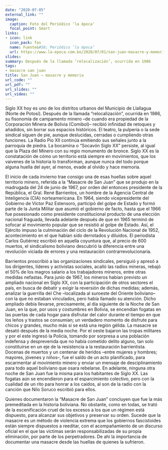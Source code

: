 ```yaml
---
date: "2020-07-05"
external_link: ""
image:
  caption: Foto del Periódico ‘la época’
  focal_point: Smart
links:
- icon: link
  icon_pack: fas
  name: Fuente&#58; Periódico ‘la época’
  url: https://www.la-epoca.com.bo/2020/07/01/san-juan-masacre-y-memoria/
slides: 
summary: Después de la llamada ‘relocalización’, ocurrida en 1986
tags:
- masacre san juan
title: San Juan — masacre y memoria
url_code: ""
url_pdf: ""
url_slides: ""
url_video: ""
---
```


Siglo XX hoy es uno de los distritos urbanos del Municipio de Llallagua (Norte de Potosí). Después de la llamada “relocalización”, ocurrida en 1986, su fisonomía de campamento minero –de cuando era propiedad de la Corporación Minera de Bolivia (Comibol)– recibió infinidad de retoques y añadidos, sin borrar sus espacios históricos. El teatro, la pulpería o la sede sindical siguen de pie, aunque deslucidas, cerradas o cumpliendo otras funciones. La Radio Pio XII continúa emitiendo sus señales junto a la parroquia de piedra. La bocamina o “Socavón Siglo XX” persiste, al igual que la Plaza del Minero con su regio monumento de bronce. Siglo XX es la constatación de cómo un territorio está siempre en movimientos, que los vaivenes de la historia lo transforman, aunque nunca del todo porque alguna huella del ayer, al menos, evade al olvido y hace memoria.

El inicio de cada invierno trae consigo una de esas huellas sobre aquel territorio minero, referida a la “Masacre de San Juan” que se produjo en la madrugada del 24 de junio de 1967, por orden del entonces presidente de la República, el Gral. René Barrientos, un hombre de la Agencia Central de Inteligencia (CIA) norteamericana. En 1964, siendo vicepresidente del Gobierno de Víctor Paz Estensoro, participó del golpe de Estado y formó parte de la Junta Militar que asumió el gobierno de facto, hasta que el 1966 fue posesionado como presidente constitucional producto de una elección nacional fraguada, llevada adelante después de que en 1965 terminó de sofocar al movimiento popular que se resistió al golpe de Estado. Así, el Ejército impuso la culminación del ciclo de la Revolución Nacional de 1952, acontecimiento en el que habían sido derrotados y diluidos. El periodista Carlos Gutiérrez escribió en aquella coyuntura que, al precio de 600 muertos, el sindicalismo boliviano descubrió la diferencia entre una revolución viciada de errores y una restauración contrarrevolucionaria.

Barrientos proscribió a las organizaciones sindicales, persiguió y apresó a los dirigentes, líderes y activistas sociales, acalló las radios mineras, rebajó el 50% de los magros salario a los trabajadores mineros, entre otras medidas nefastas. Para junio de 1967, los mineros habían previsto un ampliado nacional en Siglo XX, con la participación de otros sectores el país, en busca de debatir y exigir la reversión de dichas medidas; además, analizar la guerrilla del Che –localizada al suroeste del Oriente boliviano– con la que no estaban vinculados, pero había llamado su atención. Dicho ampliado debía llevarse, precisamente, al día siguiente de la Noche de San Juan, en la que, por usos y costumbres en Bolivia, se encendían fogatas en las puertas de cada hogar para disfrutar del calor durante el tiempo en que los leños y trastos se consumían; un verdadero momento de disfrute para chicos y grandes, mucho más si se está una región gélida.
La masacre se desató después de la media noche. Por el oeste bajaron las tropas militares y por el este ingresó la Policía, tomando por sorpresa a una población indefensa y desprevenida que no había cometido delito alguno, tan solo constituirse en un eje de la resistencia a la restauración barrientista. Docenas de muertos y un centenar de heridos –entre mujeres y hombres; mayores, jóvenes y niños–, fue el saldo de un acto planificado, para escarmentar al movimiento minero y enviar un mensaje de desciplinamiento para todo aquel boliviano que osara rebelarse. En adelante, ninguna otra noche de San Juan fue la misma para los habitantes de Siglo XX. Las fogatas aún se encendieron para el esparcimiento colectivo, pero con la cualidad de un rito para honrar a los caídos, al son de la radio con la canción que Nilo Soruco escribió para ellos.

Quienes documentaron la “Masacre de San Juan” concluyen que fue la más premeditada en la historia boliviana. No obstante, como en todas, se trató de la escenificación cruel de los excesos a los que un régimen está dispuesto, para alcanzar sus objetivos y preservar su orden. Sucede que la masacre es un método de violencia extrema que los gobiernos fascistoides están siempre dispuestos a reeditar, con el acompañamiento de un discurso oficial en el que las víctimas serán responsabilizadas de su propia eliminación, por parte de los perpetradores. De ahí la importancia de documentar una masacre desde las huellas de quienes la sufrieron.